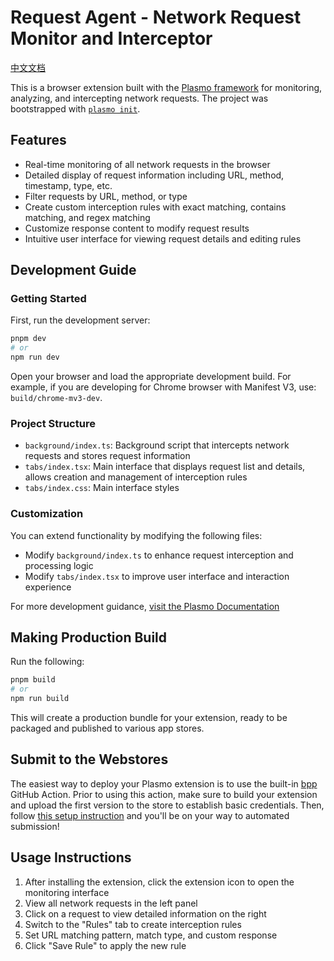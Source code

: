 # Request Agent - Network Request Monitor and Interceptor

[中文文档](./README-zh.md)

This is a browser extension built with the [Plasmo framework](https://docs.plasmo.com/) for monitoring, analyzing, and intercepting network requests. The project was bootstrapped with [`plasmo init`](https://www.npmjs.com/package/plasmo).

## Features

- Real-time monitoring of all network requests in the browser
- Detailed display of request information including URL, method, timestamp, type, etc.
- Filter requests by URL, method, or type
- Create custom interception rules with exact matching, contains matching, and regex matching
- Customize response content to modify request results
- Intuitive user interface for viewing request details and editing rules

## Development Guide

### Getting Started

First, run the development server:

```bash
pnpm dev
# or
npm run dev
```

Open your browser and load the appropriate development build. For example, if you are developing for Chrome browser with Manifest V3, use: `build/chrome-mv3-dev`.

### Project Structure

- `background/index.ts`: Background script that intercepts network requests and stores request information
- `tabs/index.tsx`: Main interface that displays request list and details, allows creation and management of interception rules
- `tabs/index.css`: Main interface styles

### Customization

You can extend functionality by modifying the following files:

- Modify `background/index.ts` to enhance request interception and processing logic
- Modify `tabs/index.tsx` to improve user interface and interaction experience

For more development guidance, [visit the Plasmo Documentation](https://docs.plasmo.com/)

## Making Production Build

Run the following:

```bash
pnpm build
# or
npm run build
```

This will create a production bundle for your extension, ready to be packaged and published to various app stores.

## Submit to the Webstores

The easiest way to deploy your Plasmo extension is to use the built-in [bpp](https://bpp.browser.market) GitHub Action. Prior to using this action, make sure to build your extension and upload the first version to the store to establish basic credentials. Then, follow [this setup instruction](https://docs.plasmo.com/framework/workflows/submit) and you'll be on your way to automated submission!

## Usage Instructions

1. After installing the extension, click the extension icon to open the monitoring interface
2. View all network requests in the left panel
3. Click on a request to view detailed information on the right
4. Switch to the "Rules" tab to create interception rules
5. Set URL matching pattern, match type, and custom response
6. Click "Save Rule" to apply the new rule


